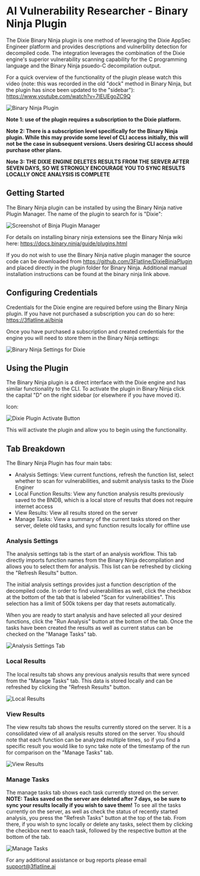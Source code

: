 # AI Vulnerability Researcher - Binary Ninja Plugin

The Dixie Binary Ninja plugin is one method of leveraging the Dixie AppSec Engineer platform and provides descriptions and vulnerbility detection for decompiled code. The integration leverages the combination of the Dixie engine's superior vulnerability scanning capability for the C programming language and the Binary Ninja psuedo-C decompilation output.

For a quick overview of the functionality of the plugin please watch this video (note: this was recorded in the old "dock" method in Binary Ninja, but the plugin has since been updated to the "sidebar"): 
https://www.youtube.com/watch?v=7IEUEgoZC9Q

![Binary Ninja Plugin](https://docs.3flatline.ai/includes/binja_screenshot.png)

**Note 1: use of the plugin requires a subscription to the Dixie platform.**

**Note 2: There is a subscription level specifically for the Binary Ninja plugin. While this may provide some level of CLI access initially, this will not be the case in subsequent versions. Users desiring CLI access should purchase other plans.**

**Note 3: THE DIXIE ENGINE DELETES RESULTS FROM THE SERVER AFTER SEVEN DAYS, SO WE STRONGLY ENCOURAGE YOU TO SYNC RESULTS LOCALLY ONCE ANALYSIS IS COMPLETE**

## Getting Started

The Binary Ninja plugin can be installed by using the Binary Ninja native Plugin Manager. The name of the plugin to search for is "Dixie":

![Screenshot of Binja Plugin Manager](https://docs.3flatline.ai/includes/binja_plugin_manager.png)

For details on installing binary ninja extensions see the Binary Ninja wiki here: https://docs.binary.ninja/guide/plugins.html

If you do not wish to use the Binary Ninja native plugin manager the source code can be downloaded from https://github.com/3Flatline/DixieBinjaPlugin and placed directly in the plugin folder for Binary Ninja.  Additional manual installation instructions can be found at the binary ninja link above.

## Configuring Credentials

Credentials for the Dixie engine are required before using the Binary Ninja plugin. If you have not purchased a subscription you can do so here: https://3flatline.ai/binja

Once you have purchased a subscription and created credentials for the engine you will need to store them in the Binary Ninja settings:

![Binary Ninja Settings for Dixie](https://docs.3flatline.ai/includes/binja_settings.png)

## Using the Plugin

The Binary Ninja plugin is a direct interface with the Dixie engine and has similar functionality to the CLI. To activate the plugin in Binary Ninja click the capital "D" on the right sidebar (or elsewhere if you have moved it).

Icon:

![Dixie Plugin Activate Button](https://docs.3flatline.ai/includes/binja_activate.png)

This will activate the plugin and allow you to begin using the functionality.

## Tab Breakdown

The Binary Ninja Plugin has four main tabs:

- Analysis Settings: View current functions, refresh the function list, select whether to scan for vulnerabilities, and submit analysis tasks to the Dixie Enginer
- Local Function Results: View any function analysis results previously saved to the BNDB, which is a local store of results that does not require internet access
- View Results: View all results stored on the server
- Manage Tasks: View a summary of the current tasks stored on ther server, delete old tasks, and sync function results locally for offline use

### Analysis Settings

The analysis settings tab is the start of an analysis workflow. This tab directly imports function names from the Binary Ninja decompilation and allows you to select them for analysis.  This list can be refreshed by clicking the "Refresh Results" button.

The initial analysis settings provides just a function description of the decompiled code. In order to find vulnerabilities as well, click the checkbox at the bottom of the tab that is labeled "Scan for vulnerabilities". This selection has a limit of 500k tokens per day that resets automatically.

When you are ready to start analysis and have selected all your desired functions, click the "Run Analysis" button at the bottom of the tab. Once the tasks have been created the results as well as current status can be checked on the "Manage Tasks" tab.

![Analysis Settings Tab](https://docs.3flatline.ai/includes/analysis_settings.png)

### Local Results

The local results tab shows any previous analysis results that were synced from the "Manage Tasks" tab. This data is stored locally and can be refreshed by clicking the "Refresh Results" button.

![Local Results](https://docs.3flatline.ai/includes/local_function_results.png)

### View Results

The view results tab shows the results currently stored on the server.  It is a consolidated view of all analysis results stored on the server. You should note that each function can be analyzed multiple times, so if you find a specific result you would like to sync take note of the timestamp of the run for comparison on the "Manage Tasks" tab.

![View Results](https://docs.3flatline.ai/includes/view_results.png)

### Manage Tasks

The manage tasks tab shows each task currently stored on the server.  **NOTE: Tasks saved on the server are deleted after 7 days, so be sure to sync your results locally if you wish to save them!** To see all the tasks currently on the server, as well as check the status of recently started analysis, you press the "Refresh Tasks" button at the top of the tab.  From there, if you wish to sync locally or delete any tasks, select them by clicking the checkbox next to eaach task, followed by the respective button at the bottom of the tab.

![Manage Tasks](https://docs.3flatline.ai/includes/manage_tasks.png)


For any additional assistance or bug reports please email support@3flatline.ai
